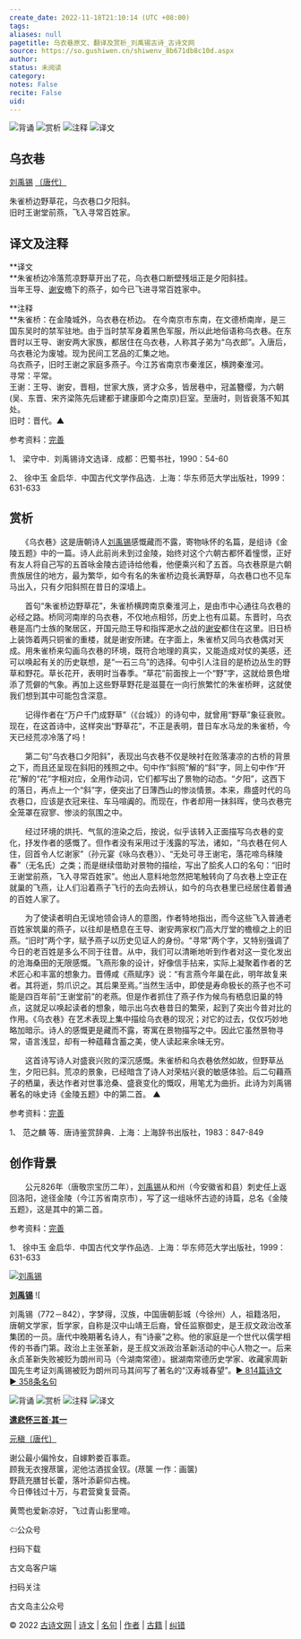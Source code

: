 ```yaml
---
create_date: 2022-11-18T21:10:14 (UTC +08:00)
tags: 
aliases: null
pagetitle: 乌衣巷原文、翻译及赏析_刘禹锡古诗_古诗文网
source: https://so.gushiwen.cn/shiwenv_8b671db8c10d.aspx
author: 
status: 未阅读
category: 
notes: False
recite: False
uid: 
---
```


![背诵](https://song.gushiwen.cn/siteimg/bei-pic.png) ![赏析](https://song.gushiwen.cn/siteimg/shang-pic.png) ![注释](https://song.gushiwen.cn/siteimg/zhu-pic.png) ![译文](https://song.gushiwen.cn/siteimg/yi-pic.png)

## 乌衣巷

[刘禹锡](https://so.gushiwen.cn/authorv_e3c4e8cf2646.aspx) [〔唐代〕](https://so.gushiwen.cn/shiwens/default.aspx?cstr=%e5%94%90%e4%bb%a3)

朱雀桥边野草花，乌衣巷口夕阳斜。  
旧时王谢堂前燕，飞入寻常百姓家。

## 译文及注释



**译文  
**朱雀桥边冷落荒凉野草开出了花，乌衣巷口断壁残垣正是夕阳斜挂。  
当年王导、[谢安](https://so.gushiwen.cn/authorv_0022238a3991.aspx)檐下的燕子，如今已飞进寻常百姓家中。

**注释  
**朱雀桥：在金陵城外，乌衣巷在桥边。 在今南京市东南，在文德桥南岸，是三国东吴时的禁军驻地。由于当时禁军身着黑色军服，所以此地俗语称乌衣巷。在东晋时以王导、谢安两大家族，都居住在乌衣巷，人称其子弟为“乌衣郎”。入唐后，乌衣巷沦为废墟。现为民间工艺品的汇集之地。  
乌衣燕子，旧时王谢之家庭多燕子。今江苏省南京市秦淮区，横跨秦淮河。  
寻常：平常。  
王谢：王导、谢安，晋相，世家大族，贤才众多，皆居巷中，冠盖簪缨，为六朝(吴、东晋、宋齐梁陈先后建都于建康即今之南京)巨室。至唐时，则皆衰落不知其处。  
旧时：晋代。▲

参考资料：[完善](https://so.gushiwen.cn/jiucuo.aspx?u=%e7%bf%bb%e8%af%91750%e3%80%8a%e8%af%91%e6%96%87%e5%8f%8a%e6%b3%a8%e9%87%8a%e3%80%8b)

1、 梁守中．刘禹锡诗文选译．成都：巴蜀书社，1990：54-60

2、 徐中玉 金启华．中国古代文学作品选．上海：华东师范大学出版社，1999：631-633

## 赏析



　　《乌衣巷》这是唐朝诗人[刘禹锡](https://so.gushiwen.cn/authorv_e3c4e8cf2646.aspx)感慨藏而不露，寄物咏怀的名篇，是组诗《金陵五题》中的一篇。诗人此前尚未到过金陵，始终对这个六朝古都怀着憧憬，正好有友人将自己写的五首咏金陵古迹诗给他看，他便乘兴和了五首。乌衣巷原是六朝贵族居住的地方，最为繁华，如今有名的朱雀桥边竟长满野草，乌衣巷口也不见车马出入，只有夕阳斜照在昔日的深墙上。

　　首句“朱雀桥边野草花”，朱雀桥横跨南京秦淮河上，是由市中心通往乌衣巷的必经之路。桥同河南岸的乌衣巷，不仅地点相邻，历史上也有瓜葛。东晋时，乌衣巷是高门士族的聚居区，开国元勋王导和指挥淝水之战的[谢安](https://so.gushiwen.cn/authorv_0022238a3991.aspx)都住在这里。旧日桥上装饰着两只铜雀的重楼，就是谢安所建。在字面上，朱雀桥又同乌衣巷偶对天成。用朱雀桥来勾画乌衣巷的环境，既符合地理的真实，又能造成对仗的美感，还可以唤起有关的历史联想，是“一石三鸟”的选择。句中引人注目的是桥边丛生的野草和野花。草长花开，表明时当春季。“草花”前面按上一个“野”字，这就给景色增添了荒僻的气象。再加上这些野草野花是滋蔓在一向行旅繁忙的朱雀桥畔，这就使我们想到其中可能包含深意。

　　记得作者在“万户千门成野草”（《台城》）的诗句中，就曾用“野草”象征衰败。现在，在这首诗中，这样突出“野草花”，不正是表明，昔日车水马龙的朱雀桥，今天已经荒凉冷落了吗！

　　第二句“乌衣巷口夕阳斜”，表现出乌衣巷不仅是映衬在败落凄凉的古桥的背景之下，而且还呈现在斜阳的残照之中。句中作“斜照”解的“斜”字，同上句中作“开花”解的“花”字相对应，全用作动词，它们都写出了景物的动态。“夕阳”，这西下的落日，再点上一个“斜”字，便突出了日薄西山的惨淡情景。本来，鼎盛时代的乌衣巷口，应该是衣冠来往、车马喧阗的。而现在，作者却用一抹斜晖，使乌衣巷完全笼罩在寂寥、惨淡的氛围之中。

　　经过环境的烘托、气氛的渲染之后，按说，似乎该转入正面描写乌衣巷的变化，抒发作者的感慨了。但作者没有采用过于浅露的写法，诸如，“乌衣巷在何人住，回首令人忆谢家”（孙元宴《咏乌衣巷》）、“无处可寻王谢宅，落花啼鸟秣陵春”（无名氏）之类；而是继续借助对景物的描绘，写出了脍炙人口的名句：“旧时王谢堂前燕，飞入寻常百姓家”。他出人意料地忽然把笔触转向了乌衣巷上空正在就巢的飞燕，让人们沿着燕子飞行的去向去辨认，如今的乌衣巷里已经居住着普通的百姓人家了。

　　为了使读者明白无误地领会诗人的意图，作者特地指出，而今这些飞入普通老百姓家筑巢的燕子，以往却是栖息在王导、谢安两家权门高大厅堂的檐檩之上的旧燕。“旧时”两个字，赋予燕子以历史见证人的身份。“寻常”两个字，又特别强调了今日的老百姓是多么不同于往昔。从中，我们可以清晰地听到作者对这一变化发出的沧海桑田的无限感慨。飞燕形象的设计，好像信手拈来，实际上凝聚着作者的艺术匠心和丰富的想象力。晋傅咸《燕赋序》说：“有言燕今年巢在此，明年故复来者。其将逝，剪爪识之。其后果至焉。”当然生活中，即使是寿命极长的燕子也不可能是四百年前“王谢堂前”的老燕。但是作者抓住了燕子作为候鸟有栖息旧巢的特点，这就足以唤起读者的想象，暗示出乌衣巷昔日的繁荣，起到了突出今昔对比的作用。《乌衣巷》在艺术表现上集中描绘乌衣巷的现况；对它的过去，仅仅巧妙地略加暗示。诗人的感慨更是藏而不露，寄寓在景物描写之中。因此它虽然景物寻常，语言浅显，却有一种蕴藉含蓄之美，使人读起来余味无穷。

　　这首诗写诗人对盛衰兴败的深沉感慨。朱雀桥和乌衣巷依然如故，但野草丛生，夕阳已斜。荒凉的景象，已经暗含了诗人对荣枯兴衰的敏感体验。后二句藉燕子的栖巢，表达作者对世事沧桑、盛衰变化的慨叹，用笔尤为曲折。此诗为刘禹锡著名的咏史诗《金陵五题》中的第二首。 ▲

参考资料：[完善](https://so.gushiwen.cn/jiucuo.aspx?u=%e8%b5%8f%e6%9e%90892%e3%80%8a%e8%b5%8f%e6%9e%90%e3%80%8b)

1、 范之麟 等．唐诗鉴赏辞典．上海：上海辞书出版社，1983：847-849

## 创作背景



　　公元826年（唐敬宗宝历二年），[刘禹锡](https://so.gushiwen.cn/authorv_e3c4e8cf2646.aspx)从和州（今安徽省和县）刺史任上返回洛阳，途径金陵（今江苏省南京市），写了这一组咏怀古迹的诗篇，总名《金陵五题》，这是其中的第二首。

参考资料：[完善](https://so.gushiwen.cn/jiucuo.aspx?u=%e8%b5%8f%e6%9e%9030632%e3%80%8a%e5%88%9b%e4%bd%9c%e8%83%8c%e6%99%af%e3%80%8b)

1、 徐中玉 金启华．中国古代文学作品选．上海：华东师范大学出版社，1999：631-633

[![刘禹锡](https://song.gushiwen.cn/authorImg/liuyuxi.jpg)](https://so.gushiwen.cn/authorv_e3c4e8cf2646.aspx)

[**刘禹锡**](https://so.gushiwen.cn/authorv_e3c4e8cf2646.aspx) ![

刘禹锡（772－842），字梦得，汉族，中国唐朝彭城（今徐州）人，祖籍洛阳，唐朝文学家，哲学家，自称是汉中山靖王后裔，曾任监察御史，是王叔文政治改革集团的一员。唐代中晚期著名诗人，有“诗豪”之称。他的家庭是一个世代以儒学相传的书香门第。政治上主张革新，是王叔文派政治革新活动的中心人物之一。后来永贞革新失败被贬为朗州司马（今湖南常德）。据湖南常德历史学家、收藏家周新国先生考证刘禹锡被贬为朗州司马其间写了著名的“汉寿城春望”。[► 814篇诗文](https://so.gushiwen.cn/shiwens/default.aspx?astr=%e5%88%98%e7%a6%b9%e9%94%a1)　[► 358条名句](https://so.gushiwen.cn/mingjus/default.aspx?astr=%e5%88%98%e7%a6%b9%e9%94%a1)

![背诵](https://song.gushiwen.cn/siteimg/bei-pic.png) ![赏析](https://song.gushiwen.cn/siteimg/shang-pic.png) ![注释](https://song.gushiwen.cn/siteimg/zhu-pic.png) ![译文](https://song.gushiwen.cn/siteimg/yi-pic.png)

[**遣悲怀三首·其一**](https://so.gushiwen.cn/shiwenv_c20e02dc390a.aspx)

[元稹](https://so.gushiwen.cn/authorv.aspx?name=%e5%85%83%e7%a8%b9)[〔唐代〕](https://so.gushiwen.cn/shiwens/default.aspx?cstr=%e5%94%90%e4%bb%a3)

谢公最小偏怜女，自嫁黔娄百事乖。  
顾我无衣搜荩箧，泥他沽酒拔金钗。(荩箧 一作：画箧)  
野蔬充膳甘长藿，落叶添薪仰古槐。  
今日俸钱过十万，与君营奠复营斋。



黄莺也爱新凉好，飞过青山影里啼。

⇦公众号



扫码下载

古文岛客户端



扫码关注

古文岛主公众号

© 2022 [古诗文网](https://www.gushiwen.cn/) | [诗文](https://so.gushiwen.cn/shiwens/) | [名句](https://so.gushiwen.cn/mingjus/) | [作者](https://so.gushiwen.cn/authors/) | [古籍](https://so.gushiwen.cn/guwen/) | [纠错](https://so.gushiwen.cn/jiucuo.aspx?u=)
